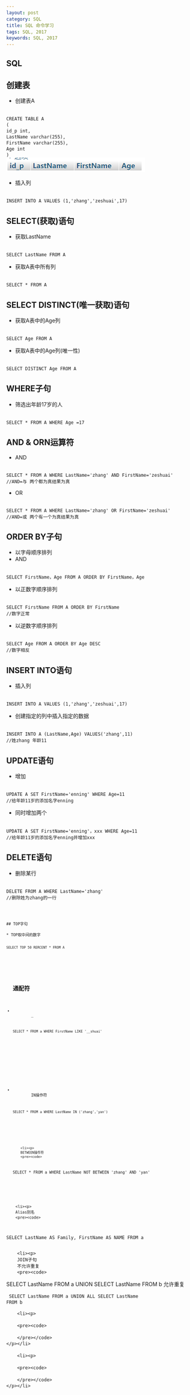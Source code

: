 ```yaml
---
layout: post
category: SQL
title: SQL 命令学习
tags: SQL, 2017
keywords: SQL, 2017
---
```

## SQL

## 创建表

* 创建表A
<pre><code>
CREATE TABLE A
(
id_p int,
LastName varchar(255),
FirstName varchar(255),
Age int
)
<img src="/assets/images/2017-07-13/SQL1.png">
</code></pre>

* 插入列
<pre><code>
INSERT INTO A VALUES (1,'zhang','zeshuai',17)
</code></pre>


## SELECT(获取)语句

* 获取LastName
<pre><code>
SELECT LastName FROM A
</code></pre>

* 获取A表中所有列
<pre><code>
SELECT * FROM A
</code></pre>


## SELECT DISTINCT(唯一获取)语句

* 获取A表中的Age列
<pre><code>
SELECT Age FROM A
</code></pre>

* 获取A表中的Age列(唯一性)
<pre><code>
SELECT DISTINCT Age FROM A
</code></pre>

## WHERE子句

* 筛选出年龄17岁的人
<pre><code>
SELECT * FROM A WHERE Age =17
</code></pre>


## AND & ORN运算符

* AND
<pre><code>
SELECT * FROM A WHERE LastName='zhang' AND FirstName='zeshuai'
//AND=与 两个都为真结果为真
</code></pre>

* OR
<pre><code>
SELECT * FROM A WHERE LastName='zhang' OR FirstName='zeshuai'
//AND=或 两个有一个为真结果为真
</code></pre>


## ORDER BY子句
* 以字母顺序排列
* AND
<pre><code>
SELECT FirstName，Age FROM A ORDER BY FirstName，Age
</code></pre>

* 以正数字顺序排列
<pre><code>
SELECT FirstName FROM A ORDER BY FirstName
//数字正常
</code></pre>

* 以逆数字顺序排列
<pre><code>
SELECT Age FROM A ORDER BY Age DESC
//数字相反
</code></pre>

## INSERT INTO语句

* 插入列
<pre><code>
INSERT INTO A VALUES (1,'zhang','zeshuai',17)
</code></pre>

* 创建指定的列中插入指定的数据
<pre><code>
INSERT INTO A (LastName,Age) VALUES('zhang',11)
//姓zhang 年龄11
</code></pre>


## UPDATE语句

* 增加
<pre><code>
UPDATE A SET FirstName='enning' WHERE Age=11
//给年龄11岁的添加名字enning
</code></pre>

* 同时增加两个
<pre><code>
UPDATE A SET FirstName='enning'，xxx WHERE Age=11
//给年龄11岁的添加名字enning并增加xxx
</code></pre>


## DELETE语句

* 删除某行
<pre><code>
DELETE FROM A WHERE LastName='zhang'
//删除姓为zhang的一行
<pre><code>


## TOP字句

* TOP取中间的数字
<pre><code>
SELECT TOP 50 RERCENT * FROM A
</code></pre>

<ul>

<h2>通配符</h2>
	<li><p>
		_
		<pre><code>
SELECT * FROM a WHERE FirstName LIKE '__shuai'
		</pre></code>
	</p></li>
</ul>

<ul>
		<li><p>
		IN操作符
		<pre><code>
SELECT * FROM a WHERE LastName IN ('zhang','yan')
		</pre></code>
	</p></li>

		<li><p>
		BETWEEN操作符
		<pre><code>
SELECT * FROM a WHERE LastName NOT BETWEEN 'zhang' AND 'yan'
		</pre></code>
	</p></li>

		<li><p>
		Alias别名
		<pre><code>
SELECT LastName AS Family, FirstName AS NAME FROM a
		</pre></code>
	</p></li>

		<li><p>
		JOIN子句
		不允许重复
		<pre><code>
SELECT LastName FROM a UNION SELECT LastName FROM b
		</pre></code>
		允许重复
		<pre><code>
SELECT LastName FROM a UNION ALL SELECT LastName FROM b
		</pre></code>
	</p></li>

		<li><p>
		
		<pre><code>

		</pre></code>
	</p></li>

		<li><p>
		
		<pre><code>

		</pre></code>
	</p></li>





</ul>